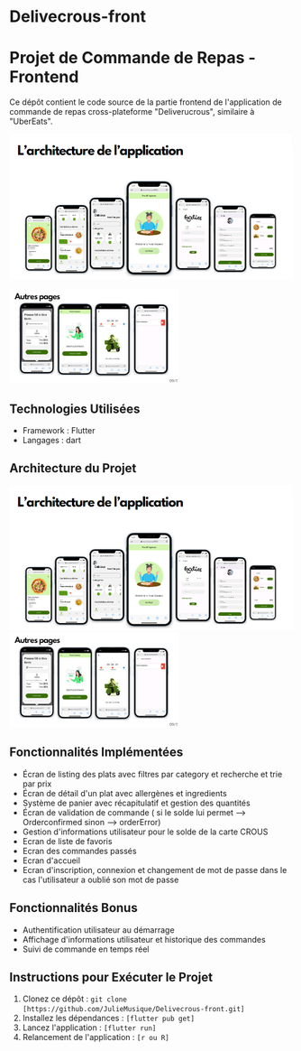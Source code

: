# Delivecrous-front
# Projet de Commande de Repas  - Frontend

Ce dépôt contient le code source de la partie frontend de l'application de commande de repas cross-plateforme "Deliverucrous", similaire à "UberEats".

![Capture d'écran](architectureApp.PNG)

![Capture d'écran](autrespages.PNG)

## Technologies Utilisées
- Framework : Flutter
- Langages : dart

## Architecture du Projet
![Capture d'écran](architectureApp.PNG)
![Capture d'écran](autresPages.PNG)

## Fonctionnalités Implémentées
- Écran de listing des plats avec filtres par category et recherche et trie par prix
- Écran de détail d'un plat avec allergènes et ingredients
- Système de panier avec récapitulatif et gestion des quantités
- Écran de validation de commande ( si le solde lui permet --> Orderconfirmed sinon --> orderError)
- Gestion d'informations utilisateur pour le solde de la carte CROUS
- Ecran de liste de favoris
- Ecran des commandes passés 
- Ecran d'accueil
- Ecran d'inscription, connexion et changement de mot de passe dans le cas l'utilisateur a oublié son mot  de passe 
## Fonctionnalités Bonus
- Authentification utilisateur au démarrage
- Affichage d'informations utilisateur et historique des commandes
- Suivi de commande en temps réel

## Instructions pour Exécuter le Projet
1. Clonez ce dépôt : `git clone [https://github.com/JulieMusique/Delivecrous-front.git]`
2. Installez les dépendances : `[flutter pub get]`
3. Lancez l'application : `[flutter run]`
4. Relancement de l'application : `[r ou R]`